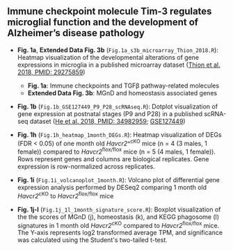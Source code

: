 ## Immune checkpoint molecule Tim-3 regulates microglial function and the development of Alzheimer’s disease pathology

* **Fig. 1a**, **Extended Data Fig. 3b** (`Fig.1a_s3b_microarray_Thion_2018.R`): Heatmap visualization of the developmental alterations of gene expressions in microglia in a published microarray dataset ([Thion et al. 2018, PMID: 29275859](https://pubmed.ncbi.nlm.nih.gov/29275859/))
    * **Fig. 1a**: Immune checkpoints and TGFβ pathway-related molecules 
    * **Extended Data Fig. 3b**: MGnD and homeostasis associated genes
    
* **Fig. 1b** (`Fig.1b_GSE127449_P9_P28_scRNAseq.R`): Dotplot visualization of gene expression at postnatal stages (P9 and P28) in a published scRNA-seq dataset ([He et al. 2018, PMID: 34982959](https://pubmed.ncbi.nlm.nih.gov/34982959/); [GSE127449](https://www.ncbi.nlm.nih.gov/geo/query/acc.cgi?acc=GSE127449))

* **Fig. 1h** (`Fig.1h_heatmap_1month_DEGs.R`): Heatmap visualization of DEGs (FDR < 0.05) of one month old *Havcr2*^<sup>cKO</sup> mice (n = 4 (3 males, 1 female)) compared to *Havcr2*<sup>flox/flox</sup> mice (n = 5 (4 males, 1 female)). Rows represent genes and columns are biological replicates. Gene expression is row-normalized across replicates. 

* **Fig. 1i** (`Fig.1i_volcanoplot_1month.R`): Volcano plot of differential gene expression analysis performed by DESeq2 comparing 1 month old *Havcr2*<sup>cKO</sup> to *Havcr2*<sup>flox/flox</sup> mice

* **Fig. 1j-l** (`Fig.1j_1l_1month_signature_score.R`): Boxplot visualization of the the scores of MGnD (j), homeostasis (k), and KEGG phagosome (l) signatures in 1 month old *Havcr2*<sup>cKO</sup> compared to *Havcr2*<sup>flox/flox</sup> mice. The Y-axis represents log2 transformed average TPM, and significance was calculated using the Student's two-tailed t-test.

